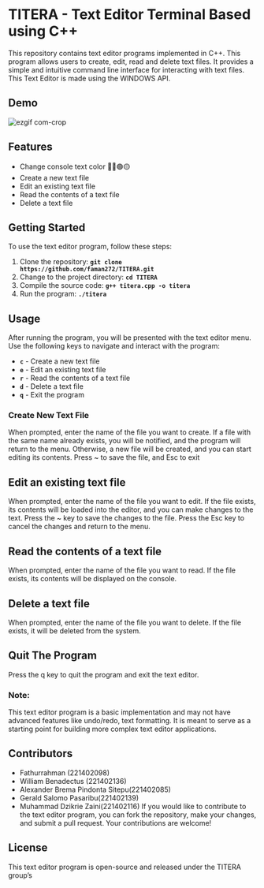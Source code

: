 
# TITERA - Text Editor Terminal Based using C++

This repository contains text editor programs implemented in C++. This program allows users to create, edit, read and delete text files. It provides a simple and intuitive command line interface for interacting with text files. This Text Editor is made using the WINDOWS API.

## Demo

![ezgif com-crop](https://github.com/faman272/TITERA/assets/116134925/99235183-4275-4272-83df-aefdfbd292db)


## Features
- Change console text color 🔵🔴🟢🟡
- Create a new text file 
- Edit an existing text file 
- Read the contents of a text file 
- Delete a text file 

## Getting Started
To use the text editor program, follow these steps:
1. Clone the repository: **`git clone https://github.com/faman272/TITERA.git`**
2. Change to the project directory: **`cd TITERA`**
3. Compile the source code: **`g++ titera.cpp -o titera`**
4. Run the program: **`./titera`**
## Usage
After running the program, you will be presented with the text editor menu. Use the following keys to navigate and interact with the program:

- **`c`** - Create a new text file
- **`e`** - Edit an existing text file
- **`r`** - Read the contents of a text file
- **`d`** - Delete a text file
- **`q`** - Exit the program
### Create New Text File
When prompted, enter the name of the file you want to create. If a file with the same name already exists, you will be notified, and the program will return to the menu. Otherwise, a new file will be created, and you can start editing its contents. Press ~ to save the file,
and Esc to exit
## Edit an existing text file
When prompted, enter the name of the file you want to edit. If the file exists, its contents will be loaded into the editor, and you can make changes to the text. Press the ~ key to save the changes to the file. Press the Esc key to cancel the changes and return to the menu.
## Read the contents of a text file

When prompted, enter the name of the file you want to read. If the file exists, its contents will be displayed on the console.
## Delete a text file
When prompted, enter the name of the file you want to delete. If the file exists, it will be deleted from the system.
## Quit The Program
Press the q key to quit the program and exit the text editor.
### Note:
This text editor program is a basic implementation and may not have advanced features like undo/redo, text formatting. It is meant to serve as a starting point for building more complex text editor applications.
## Contributors
- Fathurrahman (221402098)
- William Benadectus (221402136)
- Alexander Brema Pindonta Sitepu(221402085)
- Gerald Salomo Pasaribu(221402139)
- Muhammad Dzikrie Zaini(221402116)
If you would like to contribute to the text editor program, you can fork the repository, make your changes, and submit a pull request. Your contributions are welcome!
## License
This text editor program is open-source and released under the TITERA group’s
